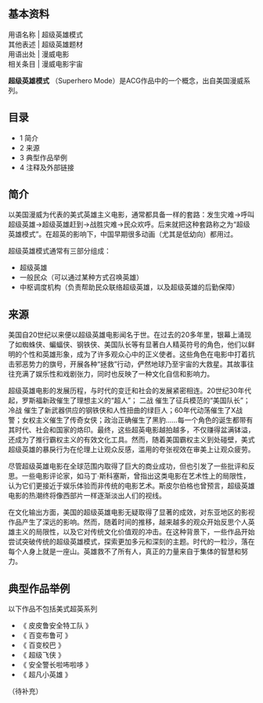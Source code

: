 **基本资料**  
---  
用语名称  |  超级英雄模式   
其他表述  |  超级英雄题材   
用语出处  |  漫威电影   
相关条目  |  漫威电影宇宙   
  
**超级英雄模式** （Superhero Mode）是ACG作品中的一个概念，出自美国漫威系列。

##  目录

  * 1  简介 
  * 2  来源 
  * 3  典型作品举例 
  * 4  注释及外部链接 

##  简介

以美国漫威为代表的美式英雄主义电影，通常都具备一样的套路：发生灾难→呼叫超级英雄→超级英雄赶到→战胜灾难→民众欢呼。后来就把这种套路称之为“超级英雄模式”。在超英的影响下，中国早期很多动画（尤其是低幼向）都用过。

超级英雄模式通常有三部分组成：

  * 超级英雄 
  * 一般民众（可以通过某种方式召唤英雄） 
  * 中枢调度机构（负责帮助民众联络超级英雄，以及超级英雄的后勤保障） 

##  来源

美国自20世纪以来便以超级英雄电影闻名于世。在过去的20多年里，银幕上涌现了如蜘蛛侠、蝙蝠侠、钢铁侠、美国队长等有显著白人精英符号的角色，他们以鲜明的个性和英雄形象，成为了许多观众心中的正义使者。这些角色在电影中打着抗击邪恶势力的旗号，开展各种“拯救”行动，俨然地球乃至宇宙的大救星。其故事往往充满了娱乐性和戏剧张力，同时也反映了一种文化自信和影响力。

超级英雄电影的发展历程，与时代的变迁和社会的发展紧密相连。20世纪30年代起，罗斯福新政催生了理想主义的“超人”；  二战  催生了征兵模范的“美国队长”；
冷战
催生了新武器供应的钢铁侠和人性扭曲的绿巨人；60年代动荡催生了X战警；女权主义催生了传奇女侠；政治正确催生了黑豹……每一个角色的诞生都带有其时代、社会和国家的烙印。最终，这些超英电影越拍越多，不仅赚得盆满钵溢，还成为了推行霸权主义的有效文化工具。然而，随着美国霸权主义到处碰壁，美式超级英雄的暴戾行为在伦理上让观众反感，滥用的夸张视效在审美上让观众疲劳。

尽管超级英雄电影在全球范围内取得了巨大的商业成功，但也引发了一些批评和反思。一些电影评论家，如马丁·斯科塞斯，曾指出这类电影在艺术性上的局限性，认为它们更接近于娱乐体验而非传统的电影艺术。斯皮尔伯格也曾预言，超级英雄电影的热潮终将像西部片一样逐渐淡出人们的视线。

在文化输出方面，美国的超级英雄电影无疑取得了显著的成效，对东亚地区的影视作品产生了深远的影响。然而，随着时间的推移，越来越多的观众开始反思个人英雄主义的局限性，以及它对传统文化价值观的冲击。在这种背景下，一些作品开始尝试突破传统的超级英雄模式，探索更加多元和深刻的主题。时代的一粒沙，落在每个人身上就是一座山。英雄救不了所有人，真正的力量来自于集体的智慧和努力。

##  典型作品举例

以下作品不包括美式超英系列

  * 《  皮皮鲁安全特工队  》 
  * 《  百变布鲁可  》 
  * 《  百变校巴  》 
  * 《  超级飞侠  》 
  * 《  安全警长啦咘啦哆  》 
  * 《  超凡小英雄  》 

（待补充）